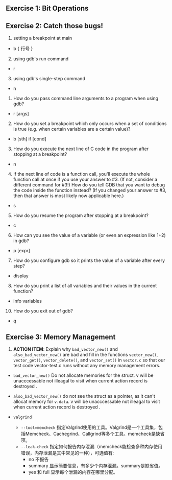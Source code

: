 ## Exercise 1: Bit Operations

## Exercise 2: Catch those bugs!

1. setting a breakpoint at main
- b { 行号 }
2. using gdb's run command
- r
3. using gdb's single-step command
- n

1. How do you pass command line arguments to a program when using gdb?
- r [args]
2. How do you set a breakpoint which only occurs when a set of conditions is true (e.g. when certain variables are a certain value)?
- b [sth] if [cond]
3. How do you execute the next line of C code in the program after stopping at a breakpoint?
- n
4. If the next line of code is a function call, you'll execute the whole function call at once if you use your answer to #3. (If not, consider a different command for #3!) How do you tell GDB that you want to debug the code inside the function instead? (If you changed your answer to #3, then that answer is most likely now applicable here.)
- s
5. How do you resume the program after stopping at a breakpoint?
- c
6. How can you see the value of a variable (or even an expression like 1+2) in gdb?
- p [expr]
7. How do you configure gdb so it prints the value of a variable after every step?
- display
8. How do you print a list of all variables and their values in the current function?
- info variables
10. How do you exit out of gdb?
- q

## Exercise 3: Memory Management
1. **ACTION ITEM**: Explain why `bad_vector_new()` and `also_bad_vector_new()` are bad and fill in the functions `vector_new()`, `vector_get()`, `vector_delete()`, and `vector_set()` in `vector.c` so that our test code vector-test.c runs without any memory management errors.
- `bad_vector_new()` Do not allocate memories for the struct. v will be unacccessable not illeagal to visit when current action record is destroyed .
- `also_bad_vector_new()` do not see the struct as a pointer, as it can't allocat memory for `v.data`. v will be unacccessable not illeagal to visit when current action record is destroyed .

- `valgrind`
    - `--tool=memcheck` 指定Valgrind使用的工具。Valgrind是一个工具集，包括Memcheck、Cachegrind、Callgrind等多个工具。memcheck是缺省项。
    - `--leak-check` 指定如何报告内存泄漏（memcheck能检查多种内存使用错误，内存泄漏是其中常见的一种），可选值有:
        - no 不报告
        - summary 显示简要信息，有多少个内存泄漏。summary是缺省值。
        - yes 和 full 显示每个泄漏的内存在哪里分配。

